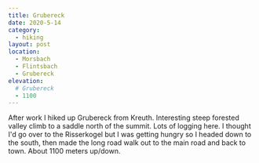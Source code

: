 ```yaml
---
title: Grubereck
date: 2020-5-14
category:
  - hiking
layout: post
location:
  - Morsbach
  - Flintsbach
  - Grubereck
elevation:
  # Grubereck
  - 1100
---
```


After work I hiked up Grubereck from Kreuth. Interesting steep forested valley
climb to a saddle north of the summit. Lots of logging here. I thought I'd
go over to the Risserkogel but I was getting hungry so I headed down to
the south, then made the long road walk out to the main road and back to
town. About 1100 meters up/down.
